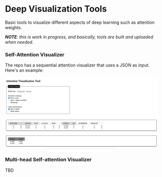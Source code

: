 # Deep Visualization Tools

Basic tools to visualize different aspects of deep learning such as attention weights. 

_**NOTE**: this is work in progress, and basically, tools are built and uploaded when needed._

### Self-Attention Visualizer

The repo has a sequential attention visualizer that uses a JSON as input. Here's an example:

![Attention over sequences](attention/attention_sequences_demo.png)


### Multi-head Self-attention Visualizer

TBD